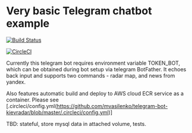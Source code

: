 # Very basic Telegram chatbot example 


[![Build Status](https://travis-ci.org/mvasilenko/telegram-bot-kievradar.svg?branch=master)](https://travis-ci.org/mvasilenko/telegram-bot-kievradar)

[![CircleCI](https://circleci.com/gh/mvasilenko/telegram-bot-kievradar.svg?style=svg&circle-token=35dfc63b2632ad540bb1b7d565e942ba68e61e76)](https://circleci.com/gh/mvasilenko/telegram-bot-kievradar)

Currently this telegram bot requires environment variable TOKEN_BOT, which can be obtained during bot setup via telegram BotFather.
It echoes back input and supports two commands - radar map, and news from yandex.

Also features automatic build and deploy to AWS cloud ECR service as a container. Please see [.circleci/config.yml(https://github.com/mvasilenko/telegram-bot-kievradar/blob/master/.circleci/config.yml)]

TBD: stateful, store mysql data in attached volume, tests.

